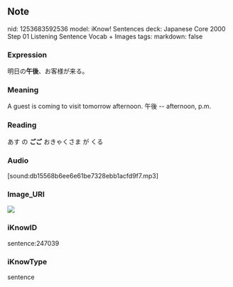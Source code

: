 ## Note
nid: 1253683592536
model: iKnow! Sentences
deck: Japanese Core 2000 Step 01 Listening Sentence Vocab + Images
tags: 
markdown: false

### Expression
<!DOCTYPE html>
<title></title>
明日の<b>午後</b>、お客様が来る。



### Meaning
A guest is coming to visit tomorrow afternoon.
午後 -- afternoon, p.m.

### Reading
<!DOCTYPE html>
<title></title>
あす の <b>ごご</b> おきゃくさま が くる



### Audio
[sound:db15568b6ee6e61be7328ebb1acfd9f7.mp3]

### Image_URI
<!DOCTYPE html>
<title></title>
<img src="517838ee43e2a75d7c94537adff11766.jpg">



### iKnowID
sentence:247039

### iKnowType
sentence
